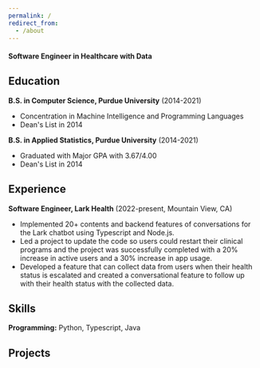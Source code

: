```yaml
---
permalink: /
redirect_from:
  - /about
---
```


#### Software Engineer in Healthcare with Data

Education
---------

**B.S. in Computer Science, Purdue University** (2014-2021)

- Concentration in Machine Intelligence and Programming Languages
- Dean's List in 2014

**B.S. in Applied Statistics, Purdue University** (2014-2021)

- Graduated with Major GPA with 3.67/4.00
- Dean's List in 2014

Experience
---------

**Software Engineer, Lark Health** (2022-present, Mountain View, CA)

- Implemented 20+ contents and backend features of conversations for the Lark chatbot using Typescript and Node.js.
- Led a project to update the code so users could restart their clinical programs and the project was successfully completed with a 20% increase in active users and a 30% increase in app usage.
- Developed a feature that can collect data from users when their health status is escalated and created a conversational feature to follow up with their health status with the collected data.

Skills
------

**Programming:** Python, Typescript, Java

Projects
--------
